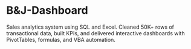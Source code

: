 # B&J-Dashboard
Sales analytics system using SQL and Excel. Cleaned 50K+ rows of transactional data, built KPIs, and delivered interactive dashboards with PivotTables, formulas, and VBA automation.
